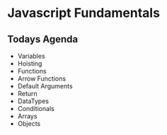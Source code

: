 # Javascript Fundamentals

## Todays Agenda
- Variables 
- Hoisting 
- Functions
- Arrow Functions
- Default Arguments 
- Return 
- DataTypes
- Conditionals   
- Arrays 
- Objects